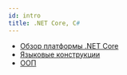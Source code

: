 ```yaml
---
id: intro
title: .NET Core, С#
---
```


* [Обзор платформы .NET Core](01-dotnet-overview.md)
* [Языковые конструкции](02-basics.md)
* [ООП](03-oop.md)
